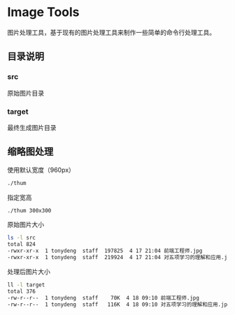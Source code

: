 # Image Tools

图片处理工具，基于现有的图片处理工具来制作一些简单的命令行处理工具。

## 目录说明

### src

原始图片目录

### target

最终生成图片目录

## 缩略图处理

使用默认宽度（960px）
```bash
./thum
```

指定宽高

```bash
./thum 300x300
```

原始图片大小
```bash
ls -l src
total 824
-rwxr-xr-x  1 tonydeng  staff  197825  4 17 21:04 前端工程师.jpg
-rwxr-xr-x  1 tonydeng  staff  219924  4 17 21:04 对五项学习的理解和应用.jpg
```

处理后图片大小

```bash
ll -l target
total 376
-rw-r--r--  1 tonydeng  staff    70K  4 18 09:10 前端工程师.jpg
-rw-r--r--  1 tonydeng  staff   116K  4 18 09:10 对五项学习的理解和应用.jpg
```
